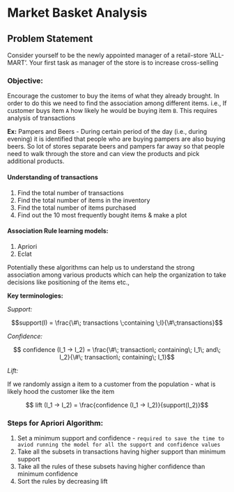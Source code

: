 # Market Basket Analysis

## Problem Statement

Consider yourself to be the newly appointed manager of a retail-store ‘ALL-MART’. Your first task as manager of the store is to increase cross-selling

### Objective:

Encourage the customer to buy the items of what they already brought. In order to do this we need to find the association among different items. i.e., If customer buys item `A` how likely he would be buying item `B`. This requires analysis of transactions

**Ex:** Pampers and Beers - During certain period of the day (i.e., during evening) it is identified that people who are buying pampers are also buying beers. So lot of stores separate beers and pampers far away so that people need to walk through the store and can view the products and pick additional products.

#### Understanding of transactions

1. Find the total number of transactions
2. Find the total number of items in the inventory
3. Find the total number of items purchased
4. Find out the 10 most frequently bought items & make a plot

#### Association Rule learning models:

1. Apriori
2. Eclat

Potentially these algorithms can help us to understand the strong association among various products which can help the organization to take decisions like positioning of the items etc.,

**Key terminologies:**

_Support:_

$$support(I) = \frac{\#\; transactions \;containing \;I}{\#\;transactions}$$

_Confidence:_

$$ confidence (I_1 -> I_2) = \frac{\#\; transaction\; containing\; I_1\; and\; I_2}{\#\; transaction\; containing\; I_1}$$

_Lift:_

If we randomly assign a item to a customer from the population - what is likely hood the customer like the item

$$ lift (I_1 -> I_2) = \frac{confidence (I_1 -> I_2)}{support(I_2)}$$

### Steps for Apriori Algorithm:

1. Set a minimum support and confidence - `required to save the time to aviod running the model for all the support and confidence values`
2. Take all the subsets in transactions having higher support than minimum support
3. Take all the rules of these subsets having higher confidence than minimum confidence
4. Sort the rules by decreasing lift
